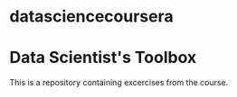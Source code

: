 datasciencecoursera
===================

# Data Scientist's Toolbox
This is a repository containing excercises from the course.